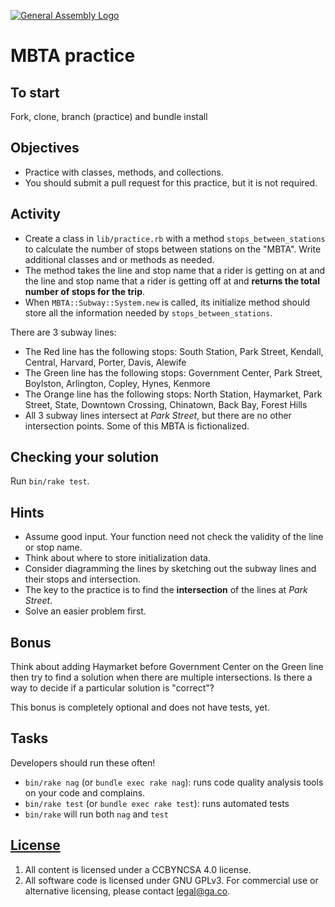 [![General Assembly Logo](https://camo.githubusercontent.com/1a91b05b8f4d44b5bbfb83abac2b0996d8e26c92/687474703a2f2f692e696d6775722e636f6d2f6b6538555354712e706e67)](https://generalassemb.ly/education/web-development-immersive)

# MBTA practice

## To start

Fork, clone, branch (practice) and bundle install

## Objectives

-   Practice with classes, methods, and collections.
-   You should submit a pull request for this practice, but it is not required.

## Activity

-   Create a class in `lib/practice.rb` with a method `stops_between_stations`
to calculate the number of stops between stations on the "MBTA".
Write additional classes and or methods as needed.
-   The method takes the line and stop name that a rider is getting on at and
 the line and stop name that a rider is getting off at and **returns the total
  number of stops for the trip**.
-   When `MBTA::Subway::System.new` is called, its initialize method should
 store all the information needed by `stops_between_stations`.

There are 3 subway lines:

-   The Red line has the following stops: South Station, Park Street, Kendall,
 Central, Harvard, Porter, Davis, Alewife
-   The Green line has the following stops: Government Center, Park Street,
 Boylston, Arlington, Copley, Hynes, Kenmore
-   The Orange line has the following stops:  North Station, Haymarket,
Park Street, State, Downtown Crossing, Chinatown, Back Bay, Forest Hills
-   All 3 subway lines intersect at *Park Street*, but there are no other
 intersection points. Some of this MBTA is fictionalized.

## Checking your solution

Run `bin/rake test`.

## Hints

-   Assume good input.  Your function need not check the validity of the line or
    stop name.
-   Think about where to store initialization data.
-   Consider diagramming the lines by sketching out the subway lines and their
    stops and intersection.
-   The key to the practice is to find the **intersection** of the lines at
    *Park Street*.
-   Solve an easier problem first.

## Bonus

Think about adding Haymarket before Government Center on the Green line then try
 to find a solution when there are multiple intersections.
Is there a way to decide if a particular solution is "correct"?

This bonus is completely optional and does not have tests, yet.

## Tasks

Developers should run these often!

-   `bin/rake nag`  (or `bundle exec rake nag`):
    runs code quality analysis tools on your code and complains.
-   `bin/rake test` (or `bundle exec rake test`): runs automated tests
-   `bin/rake` will run both `nag` and `test`

## [License](LICENSE)

1.  All content is licensed under a CC­BY­NC­SA 4.0 license.
1.  All software code is licensed under GNU GPLv3. For commercial use or
    alternative licensing, please contact legal@ga.co.
